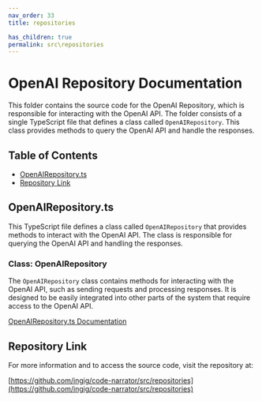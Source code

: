 ```yaml
---
nav_order: 33
title: repositories

has_children: true
permalink: src\repositories
---
```


# OpenAI Repository Documentation

This folder contains the source code for the OpenAI Repository, which is responsible for interacting with the OpenAI API. The folder consists of a single TypeScript file that defines a class called `OpenAIRepository`. This class provides methods to query the OpenAI API and handle the responses.

## Table of Contents

- [OpenAIRepository.ts](#openairepositoryts)
- [Repository Link](#repository-link)

## OpenAIRepository.ts

This TypeScript file defines a class called `OpenAIRepository` that provides methods to interact with the OpenAI API. The class is responsible for querying the OpenAI API and handling the responses.

### Class: OpenAIRepository

The `OpenAIRepository` class contains methods for interacting with the OpenAI API, such as sending requests and processing responses. It is designed to be easily integrated into other parts of the system that require access to the OpenAI API.

[OpenAIRepository.ts Documentation](OpenAIRepository.ts)

## Repository Link

For more information and to access the source code, visit the repository at:

[https://github.com/ingig/code-narrator/src/repositories](https://github.com/ingig/code-narrator/src/repositories)